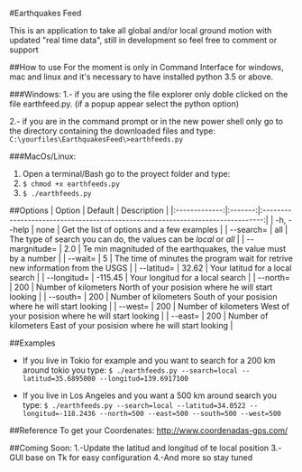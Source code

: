 #Earthquakes Feed

This is an application to take all global and/or local ground motion with updated "real time data", still in development so feel free to comment or support

##How to use
For the moment is only in Command Interface for windows, mac and linux and it's necessary to have installed python 3.5 or above.
 
###Windows:
1.- if you are using the file explorer only doble clicked on the file earthfeed.py. (if a popup appear select the python option)

2.- if you are in the command prompt or in the new power shell only go to the directory containing the downloaded files and type: `C:\yourfiles\EarthquakesFeed\>earthfeeds.py`
    
###MacOs/Linux:
1. Open a terminal/Bash go to the proyect folder and type:
2. `$ chmod +x earthfeeds.py`
3. `$ ./earthfeeds.py`
    
##Options
|     Option    | Default |                                   Description                                  |
|:-------------:|:-------:|:------------------------------------------------------------------------------:|
| -h, --help    |   none  | Get the list of options and a few examples                                     |
| --search=     |   all   | The type of search you can do, the values can be *local* or *all*              |
| --margnitude= |   2.0   | Te min magnituded of the earthquakes, the value must by a number               |
| --wait=       |    5    | The time of minutes the program wait for retrive new information from the USGS |
| --latitud=    |  32.62  | Your latitud for a local search                                                |
| --longitud=   | -115.45 | Your longitud for a local search                                               |
| --north=      |   200   | Number of kilometers North of your posision where he will start looking        |
| --south=      |   200   | Number of kilometers South of your posision where he will start looking        |
| --west=       |   200   | Number of kilometers West of your posision where he will start looking         |
| --east=       |   200   | Number of kilometers East of your posision where he will start looking         |

##Examples
* If you live in Tokio for example and you want to search for a 200 km around tokio you type:
    `$ ./earthfeeds.py --search=local --latitud=35.6895000 --longitud=139.6917100`

* If you live in Los Angeles and you want a 500 km around search you type:
    `$ ./earthfeeds.py --search=local --latitud=34.0522 --longitud=-118.2436 --north=500 --east=500 --south=500 --west=500`
    
##Reference
To get your Coordenates: http://www.coordenadas-gps.com/


##Coming Soon:
    1.-Update the latitud and longitud of te local position
    3.-GUI base on Tk for easy configuration
    4.-And more so stay tuned

    

    
